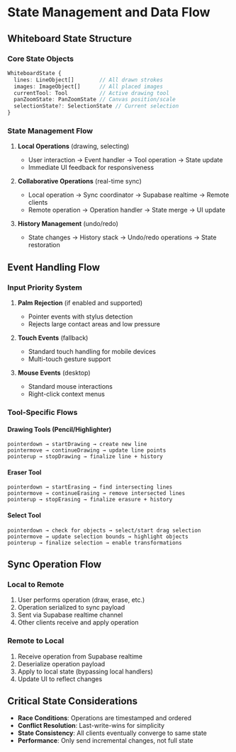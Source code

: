 
# State Management and Data Flow

## Whiteboard State Structure

### Core State Objects
```typescript
WhiteboardState {
  lines: LineObject[]        // All drawn strokes
  images: ImageObject[]      // All placed images
  currentTool: Tool          // Active drawing tool
  panZoomState: PanZoomState // Canvas position/scale
  selectionState?: SelectionState // Current selection
}
```

### State Management Flow

1. **Local Operations** (drawing, selecting)
   - User interaction → Event handler → Tool operation → State update
   - Immediate UI feedback for responsiveness

2. **Collaborative Operations** (real-time sync)
   - Local operation → Sync coordinator → Supabase realtime → Remote clients
   - Remote operation → Operation handler → State merge → UI update

3. **History Management** (undo/redo)
   - State changes → History stack → Undo/redo operations → State restoration

## Event Handling Flow

### Input Priority System
1. **Palm Rejection** (if enabled and supported)
   - Pointer events with stylus detection
   - Rejects large contact areas and low pressure

2. **Touch Events** (fallback)
   - Standard touch handling for mobile devices
   - Multi-touch gesture support

3. **Mouse Events** (desktop)
   - Standard mouse interactions
   - Right-click context menus

### Tool-Specific Flows

#### Drawing Tools (Pencil/Highlighter)
```
pointerdown → startDrawing → create new line
pointermove → continueDrawing → update line points
pointerup → stopDrawing → finalize line + history
```

#### Eraser Tool
```
pointerdown → startErasing → find intersecting lines
pointermove → continueErasing → remove intersected lines
pointerup → stopErasing → finalize erasure + history
```

#### Select Tool
```
pointerdown → check for objects → select/start drag selection
pointermove → update selection bounds → highlight objects
pointerup → finalize selection → enable transformations
```

## Sync Operation Flow

### Local to Remote
1. User performs operation (draw, erase, etc.)
2. Operation serialized to sync payload
3. Sent via Supabase realtime channel
4. Other clients receive and apply operation

### Remote to Local
1. Receive operation from Supabase realtime
2. Deserialize operation payload
3. Apply to local state (bypassing local handlers)
4. Update UI to reflect changes

## Critical State Considerations

- **Race Conditions**: Operations are timestamped and ordered
- **Conflict Resolution**: Last-write-wins for simplicity
- **State Consistency**: All clients eventually converge to same state
- **Performance**: Only send incremental changes, not full state
